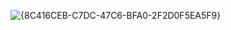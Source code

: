 ![{8C416CEB-C7DC-47C6-BFA0-2F2D0F5EA5F9}](https://github.com/user-attachments/assets/58af307e-1c24-4c9e-a34e-88ada32ab969)
